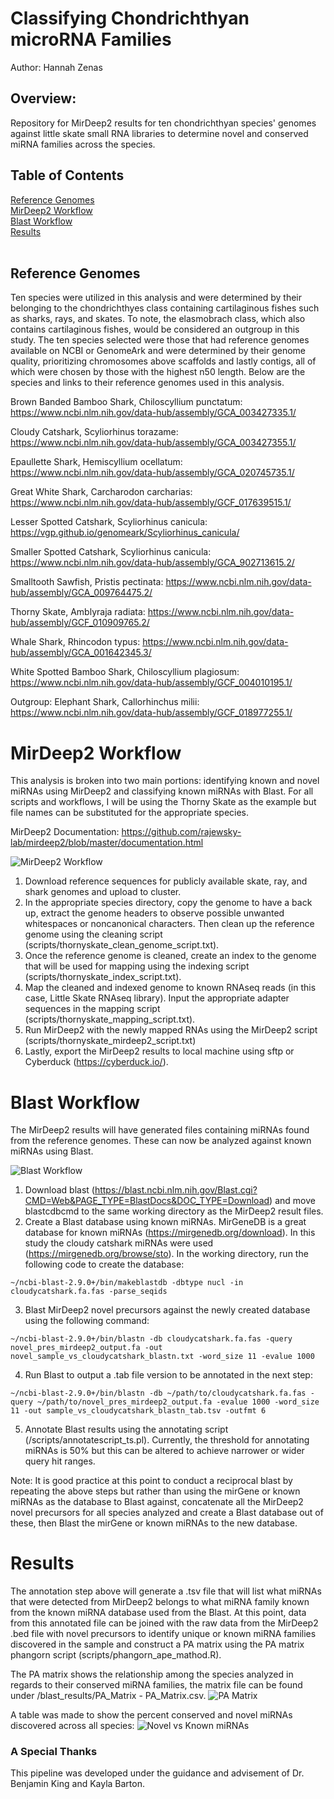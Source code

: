 # Classifying Chondrichthyan microRNA Families
Author: Hannah Zenas

## Overview:
Repository for MirDeep2 results for ten chondrichthyan species' genomes against little skate small RNA libraries to determine novel and conserved miRNA families across the species.

## Table of Contents

<a href="#Reference Genomes">Reference Genomes</a></br>
<a href="#MirDeep2 Workflow">MirDeep2 Workflow</a></br>
<a href="#Blast Workflow">Blast Workflow</a></br>
<a href="#Results">Results</a></br>
</br>

## <a name="Reference Genomes">Reference Genomes</a>
Ten species were utilized in this analysis and were determined by their belonging to the chondrichthyes class containing cartilaginous fishes such as sharks, rays, and skates. To note, the elasmobrach class, which also contains cartilaginous fishes, would be considered an outgroup in this study. The ten species selected were those that had reference genomes available on NCBI or GenomeArk and were determined by their genome quality, prioritizing chromosomes above scaffolds and lastly contigs, all of which were chosen by those with the highest n50 length. Below are the species and links to their reference genomes used in this analysis.

Brown Banded Bamboo Shark, Chiloscyllium punctatum: https://www.ncbi.nlm.nih.gov/data-hub/assembly/GCA_003427335.1/

Cloudy Catshark, Scyliorhinus torazame: https://www.ncbi.nlm.nih.gov/data-hub/assembly/GCA_003427355.1/

Epaullette Shark, Hemiscyllium ocellatum: https://www.ncbi.nlm.nih.gov/data-hub/assembly/GCA_020745735.1/

Great White Shark, Carcharodon carcharias: https://www.ncbi.nlm.nih.gov/data-hub/assembly/GCF_017639515.1/

Lesser Spotted Catshark, Scyliorhinus canicula: https://vgp.github.io/genomeark/Scyliorhinus_canicula/ 

Smaller Spotted Catshark, Scyliorhinus canicula: https://www.ncbi.nlm.nih.gov/data-hub/assembly/GCA_902713615.2/

Smalltooth Sawfish, Pristis pectinata: https://www.ncbi.nlm.nih.gov/data-hub/assembly/GCA_009764475.2/

Thorny Skate, Amblyraja radiata: https://www.ncbi.nlm.nih.gov/data-hub/assembly/GCF_010909765.2/

Whale Shark, Rhincodon typus: https://www.ncbi.nlm.nih.gov/data-hub/assembly/GCA_001642345.3/

White Spotted Bamboo Shark, Chiloscyllium plagiosum: https://www.ncbi.nlm.nih.gov/data-hub/assembly/GCF_004010195.1/ 

Outgroup:
Elephant Shark, Callorhinchus milii: https://www.ncbi.nlm.nih.gov/data-hub/assembly/GCF_018977255.1/
 

# <a name="MirDeep2 Workflow">MirDeep2 Workflow</a>
This analysis is broken into two main portions: identifying known and novel miRNAs using MirDeep2 and classifying known miRNAs with Blast. For all scripts and workflows, I will be using the Thorny Skate as the example but file names can be substituted for the appropriate species. 

MirDeep2 Documentation: https://github.com/rajewsky-lab/mirdeep2/blob/master/documentation.html
 
![MirDeep2 Workflow](images/mirdeepworkflow.png)

1. Download reference sequences for publicly available skate, ray, and shark genomes and upload to cluster.
2. In the appropriate species directory, copy the genome to have a back up, extract the genome headers to observe possible unwanted whitespaces or noncanonical characters. Then clean up the reference genome using the cleaning script (scripts/thornyskate_clean_genome_script.txt). 
3. Once the reference genome is cleaned, create an index to the genome that will be used for mapping using the indexing script (scripts/thornyskate_index_script.txt).
4. Map the cleaned and indexed genome to known RNAseq reads (in this case, Little Skate RNAseq library). Input the appropriate adapter sequences in the mapping script (scripts/thornyskate_mapping_script.txt).
5. Run MirDeep2 with the newly mapped RNAs using the MirDeep2 script (scripts/thornyskate_mirdeep2_script.txt)
6. Lastly, export the MirDeep2 results to local machine using sftp or Cyberduck (https://cyberduck.io/).

# <a name="Blast Workflow">Blast Workflow</a>
The MirDeep2 results will have generated files containing miRNAs found from the reference genomes. These can now be analyzed against known miRNAs using Blast. 

![Blast Workflow](images/blastworkflow.png)
1. Download blast (https://blast.ncbi.nlm.nih.gov/Blast.cgi?CMD=Web&PAGE_TYPE=BlastDocs&DOC_TYPE=Download) and move blastcdbcmd to the same working directory as the MirDeep2 result files.
2. Create a Blast database using known miRNAs. MirGeneDB is a great database for known miRNAs (https://mirgenedb.org/download). In this study the cloudy catshark miRNAs were used (https://mirgenedb.org/browse/sto). In the working directory, run the following code to create the database:
```{bash eval=FALSE}
~/ncbi-blast-2.9.0+/bin/makeblastdb -dbtype nucl -in cloudycatshark.fa.fas -parse_seqids
```
3. Blast MirDeep2 novel precursors against the newly created database using the following command:
```{bash eval=FALSE}
~/ncbi-blast-2.9.0+/bin/blastn -db cloudycatshark.fa.fas -query novel_pres_mirdeep2_output.fa -out novel_sample_vs_cloudycatshark_blastn.txt -word_size 11 -evalue 1000
```
4. Run Blast to output a .tab file version to be annotated in the next step:
```{bash eval=FALSE}
~/ncbi-blast-2.9.0+/bin/blastn -db ~/path/to/cloudycatshark.fa.fas -query ~/path/to/novel_pres_mirdeep2_output.fa -evalue 1000 -word_size 11 -out sample_vs_cloudycatshark_blastn_tab.tsv -outfmt 6
```
5. Annotate Blast results using the annotating script (/scripts/annotatescript_ts.pl). Currently, the threshold for annotating miRNAs is 50% but this can be altered to achieve narrower or wider query hit ranges.

Note: It is good practice at this point to conduct a reciprocal blast by repeating the above steps but rather than using the mirGene or known miRNAs as the database to Blast against, concatenate all the MirDeep2 novel precursors for all species analyzed and create a Blast database out of these, then Blast the mirGene or known miRNAs to the new database. 


# <a name="Results">Results</a>
The annotation step above will generate a .tsv file that will list what miRNAs that were detected from MirDeep2 belongs to what miRNA family known from the known miRNA database used from the Blast. At this point, data from this annotated file can be joined with the raw data from the MirDeep2 .bed file with novel precursors to identify unique or known miRNA families discovered in the sample and construct a PA matrix using the PA matrix phangorn script (scripts/phangorn_ape_mathod.R).

The PA matrix shows the relationship among the species analyzed in regards to their conserved miRNA families, the matrix file can be found under /blast_results/PA_Matrix - PA_Matrix.csv. 
![PA Matrix](images/shskray_mirna_tree.png)

A table was made to show the percent conserved and novel miRNAs discovered across all species:
![Novel vs Known miRNAs](images/novel_known_table.png)



### A Special Thanks
This pipeline was developed under the guidance and advisement of Dr. Benjamin King and Kayla Barton.



